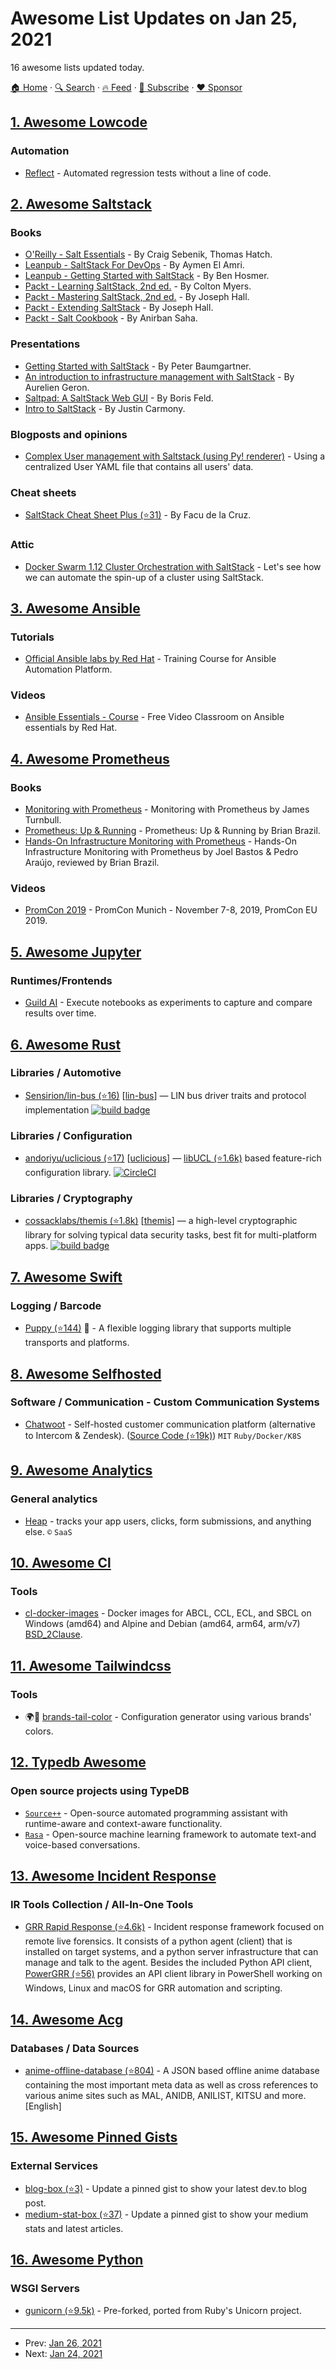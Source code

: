 # Awesome List Updates on Jan 25, 2021

16 awesome lists updated today.

[🏠 Home](/README.md) · [🔍 Search](https://www.trackawesomelist.com/search/) · [🔥 Feed](https://www.trackawesomelist.com/rss.xml) · [📮 Subscribe](https://trackawesomelist.us17.list-manage.com/subscribe?u=d2f0117aa829c83a63ec63c2f&id=36a103854c) · [❤️  Sponsor](https://github.com/sponsors/theowenyoung)



## [1. Awesome Lowcode](/content/antdimot/awesome-lowcode/README.md)

### Automation

*   [Reflect](https://reflect.run/) - Automated regression tests without a line of code.

## [2. Awesome Saltstack](/content/hbokh/awesome-saltstack/README.md)

### Books

*   [O'Reilly - Salt Essentials](http://shop.oreilly.com/product/0636920033240.do) - By Craig Sebenik, Thomas Hatch.
*   [Leanpub - SaltStack For DevOps](https://leanpub.com/saltstackfordevops) - By Aymen El Amri.
*   [Leanpub - Getting Started with SaltStack](https://leanpub.com/gettingstartedwithsaltstack) - By Ben Hosmer.
*   [Packt - Learning SaltStack, 2nd ed.](https://www.packtpub.com/networking-and-servers/learning-saltstack-second-edition) - By Colton Myers.
*   [Packt - Mastering SaltStack, 2nd ed.](https://www.packtpub.com/networking-and-servers/mastering-saltstack-second-edition) - By Joseph Hall.
*   [Packt - Extending SaltStack](https://www.packtpub.com/networking-and-servers/extending-saltstack) - By Joseph Hall.
*   [Packt - Salt Cookbook](https://www.packtpub.com/networking-and-servers/salt-cookbook) - By Anirban Saha.

### Presentations

*   [Getting Started with SaltStack](https://speakerdeck.com/pycon2014/getting-started-with-saltstack-by-peter-baumgartner) - By Peter Baumgartner.
*   [An introduction to infrastructure management with SaltStack](https://www.slideshare.net/saltstack/an-overvisaltstack-presentation-clean) - By Aurelien Geron.
*   [Saltpad: A SaltStack Web GUI](https://speakerdeck.com/lothiraldan/saltpad-a-saltstack-web-gui) - By Boris Feld.
*   [Intro to SaltStack](http://www.justincarmony.com/slides/salt-tutorial/) - By Justin Carmony.

### Blogposts and opinions

*   [Complex User management with Saltstack (using Py! renderer)](https://medium.com/@mike.reider/complex-user-management-with-saltstack-using-py-renderer-a4caa5cf229a) - Using a centralized User YAML file that contains all users' data.

### Cheat sheets

*   [SaltStack Cheat Sheet Plus (⭐31)](https://github.com/fmdlc/saltstack-cheatsheet) - By Facu de la Cruz.

### Attic

*   [Docker Swarm 1.12 Cluster Orchestration with SaltStack](https://btmiller.com/2016/11/27/docker-swarm-1.12-cluster-orchestration-with-saltstack.html) - Let's see how we can automate the spin-up of a cluster using SaltStack.

## [3. Awesome Ansible](/content/ansible-community/awesome-ansible/README.md)

### Tutorials

*   [Official Ansible labs by Red Hat](https://ansible.github.io/workshops/exercises/ansible_rhel/) - Training Course for Ansible Automation Platform.

### Videos

*   [Ansible Essentials - Course](https://www.redhat.com/en/services/training/do007-ansible-essentials-simplicity-automation-technical-overview) - Free Video Classroom on Ansible essentials by Red Hat.

## [4. Awesome Prometheus](/content/roaldnefs/awesome-prometheus/README.md)

### Books

*   [Monitoring with Prometheus](https://www.prometheusbook.com/) - Monitoring with Prometheus by James Turnbull.
*   [Prometheus: Up & Running](http://shop.oreilly.com/product/0636920147343.do) - Prometheus: Up & Running by Brian Brazil.
*   [Hands-On Infrastructure Monitoring with Prometheus](https://www.prombook.info/) - Hands-On Infrastructure Monitoring with Prometheus by Joel Bastos & Pedro Araújo, reviewed by Brian Brazil.

### Videos

*   [PromCon 2019](https://www.youtube.com/playlist?list=PLoz-W_CUquUmIYKS97RBghcWumZIX2kvv) - PromCon Munich - November 7-8, 2019, PromCon EU 2019.

## [5. Awesome Jupyter](/content/markusschanta/awesome-jupyter/README.md)

### Runtimes/Frontends

*   [Guild AI](https://my.guild.ai/docs/jupyter-notebook-experiments/) - Execute notebooks as experiments to capture and compare results over time.

## [6. Awesome Rust](/content/rust-unofficial/awesome-rust/README.md)

### Libraries / Automotive

*   [Sensirion/lin-bus (⭐16)](https://github.com/Sensirion/lin-bus-rs) \[[lin-bus](https://crates.io/crates/lin-bus)] — LIN bus driver traits and protocol implementation [![build badge](https://circleci.com/gh/Sensirion/lin-bus-rs.svg?style=svg)](https://app.circleci.com/pipelines/github/Sensirion/lin-bus-rs)

### Libraries / Configuration

*   [andoriyu/uclicious (⭐17)](https://github.com/andoriyu/uclicious) \[[uclicious](https://crates.io/crates/uclicious)] — [libUCL (⭐1.6k)](https://github.com/vstakhov/libucl) based feature-rich configuration library. [![CircleCI](https://circleci.com/gh/vstakhov/libucl.svg?style=svg)](https://app.circleci.com/pipelines/github/vstakhov/libucl)

### Libraries / Cryptography

*   [cossacklabs/themis (⭐1.8k)](https://github.com/cossacklabs/themis) \[[themis](https://crates.io/crates/themis)] — a high-level cryptographic library for solving typical data security tasks, best fit for multi-platform apps. [![build badge](https://circleci.com/gh/cossacklabs/themis/tree/master.svg?style=shield)](https://app.circleci.com/pipelines/github/cossacklabs/themis)

## [7. Awesome Swift](/content/matteocrippa/awesome-swift/README.md)

### Logging / Barcode

*   [Puppy (⭐144)](https://github.com/sushichop/Puppy) :penguin: - A flexible logging library that supports multiple transports and platforms.

## [8. Awesome Selfhosted](/content/awesome-selfhosted/awesome-selfhosted/README.md)

### Software / Communication - Custom Communication Systems

*   [Chatwoot](https://www.chatwoot.com) - Self-hosted customer communication platform (alternative to Intercom & Zendesk). ([Source Code (⭐19k)](https://github.com/chatwoot/chatwoot)) `MIT` `Ruby/Docker/K8S`

## [9. Awesome Analytics](/content/newTendermint/awesome-analytics/README.md)

### General analytics

*   [Heap](https://heap.io) - tracks your app users, clicks, form submissions, and anything else. `©` `SaaS`

## [10. Awesome Cl](/content/CodyReichert/awesome-cl/README.md)

### Tools

*   [cl-docker-images](https://common-lisp.net/project/cl-docker-images/) - Docker images for ABCL, CCL, ECL, and SBCL on Windows (amd64) and Alpine and Debian (amd64, arm64, arm/v7) [BSD\_2Clause](https://directory.fsf.org/wiki/License:BSD_2Clause).

## [11. Awesome Tailwindcss](/content/aniftyco/awesome-tailwindcss/README.md)

### Tools

*   🌍🔧 [brands-tail-color](https://brands-tail-color.vercel.app/) - Configuration generator using various brands' colors.

## [12. Typedb Awesome](/content/vaticle/typedb-awesome/README.md)

### Open source projects using TypeDB

*   [`Source++`](https://github.com/sourceplusplus/Assistant) - Open-source automated programming assistant with runtime-aware and context-aware functionality.
*   [`Rasa`](https://github.com/RasaHQ/rasa) - Open-source machine learning framework to automate text-and voice-based conversations.

## [13. Awesome Incident Response](/content/meirwah/awesome-incident-response/README.md)

### IR Tools Collection / All-In-One Tools

*   [GRR Rapid Response (⭐4.6k)](https://github.com/google/grr) - Incident response framework focused on remote live forensics. It consists of a python agent (client) that is installed on target systems, and a python server infrastructure that can manage and talk to the agent. Besides the included Python API client, [PowerGRR (⭐56)](https://github.com/swisscom/PowerGRR) provides an API client library in PowerShell working on Windows, Linux and macOS for GRR automation and scripting.

## [14. Awesome Acg](/content/soruly/awesome-acg/README.md)

### Databases / Data Sources

*   [anime-offline-database (⭐804)](https://github.com/manami-project/anime-offline-database/) - A JSON based offline anime database containing the most important meta data as well as cross references to various anime sites such as MAL, ANIDB, ANILIST, KITSU and more. \[English]

## [15. Awesome Pinned Gists](/content/matchai/awesome-pinned-gists/README.md)

### External Services

*   [blog-box (⭐3)](https://github.com/Aveek-Saha/blog-box) - Update a pinned gist to show your latest dev.to blog post.
*   [medium-stat-box (⭐37)](https://github.com/kylemocode/medium-stat-box) - Update a pinned gist to show your medium stats and latest articles.

## [16. Awesome Python](/content/vinta/awesome-python/README.md)

### WSGI Servers

*   [gunicorn (⭐9.5k)](https://github.com/benoitc/gunicorn) - Pre-forked, ported from Ruby's Unicorn project.

---

- Prev: [Jan 26, 2021](/content/2021/01/26/README.md)
- Next: [Jan 24, 2021](/content/2021/01/24/README.md)